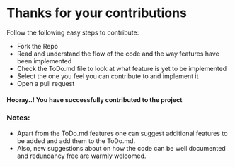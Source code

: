 # Thanks for your contributions

Follow the following easy steps to contribute:
  - Fork the Repo
  - Read and understand the flow of the code and the way features have been implemented
  - Check the ToDo.md file to look at what feature is yet to be implemented
  - Select the one you feel you can contribute to and implement it
  - Open a pull request
#### Hooray..! You have successfully contributed to the project

### Notes:
  - Apart from the ToDo.md features one can suggest additional features to be added and add them to the ToDo.md.
  - Also, new suggestions about on how the code can be well documented and redundancy free are warmly welcomed.
